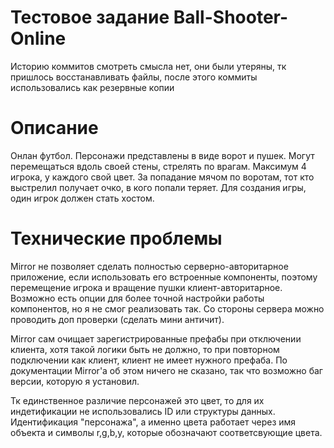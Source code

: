 # Тестовое задание Ball-Shooter-Online
Историю коммитов смотреть смысла нет, они были утеряны, тк пришлось восстанавливать файлы, после этого коммиты использовались как резервные копии
# Описание
Онлан футбол. Персонажи представлены в виде ворот и пушек. Могут перемещаться вдоль своей стены, стрелять по врагам.
Максимум 4 игрока, у каждого свой цвет. За попадание мячом по воротам, тот кто выстрелил получает очко, в кого попали теряет. Для создания игры, один игрок должен стать хостом.

# Технические проблемы

Mirror не позволяет сделать полностью серверно-авторитарное приложение, если использовать его встроенные компоненты, поэтому перемещение игрока и вращение пушки клиент-авторитарное. Возможно есть опции для более точной настройки работы компонентов, но я не смог реализовать так. Со стороны сервера можно проводить доп проверки (сделать мини античит).

Mirror сам очищает зарегистрированные префабы при отключении клиента, хотя такой логики быть не должно, то при повторном подключении как клиент, клиент не имеет нужного префаба. По документации Mirror'a об этом ничего не сказано, так что возможно баг версии, которую я установил.

Тк единственное различие персонажей это цвет, то для их индетификации не использовались ID или структуры данных. Идентификация "персонажа", а именно цвета работает через имя объекта и символы r,g,b,y, которые обозначают соответсвующие цвета.
